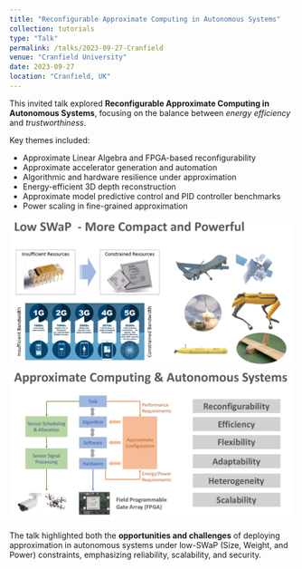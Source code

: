 ```yaml
---
title: "Reconfigurable Approximate Computing in Autonomous Systems"
collection: tutorials
type: "Talk"
permalink: /talks/2023-09-27-Cranfield
venue: "Cranfield University"
date: 2023-09-27
location: "Cranfield, UK"
---
```


This invited talk explored **Reconfigurable Approximate Computing in Autonomous Systems**, focusing on the balance between *energy efficiency* and *trustworthiness*. 

Key themes included:

- Approximate Linear Algebra and FPGA-based reconfigurability  
- Approximate accelerator generation and automation  
- Algorithmic and hardware resilience under approximation  
- Energy-efficient 3D depth reconstruction  
- Approximate model predictive control and PID controller benchmarks  
- Power scaling in fine-grained approximation

![Alt text](https://github.com/wincle626/wincle626.github.io/blob/master/_files/Picture001.png "a title")
![Alt text](https://github.com/wincle626/wincle626.github.io/blob/master/_files/Picture002.png "a title")

The talk highlighted both the **opportunities and challenges** of deploying approximation in autonomous systems under low-SWaP (Size, Weight, and Power) constraints, emphasizing reliability, scalability, and security.
